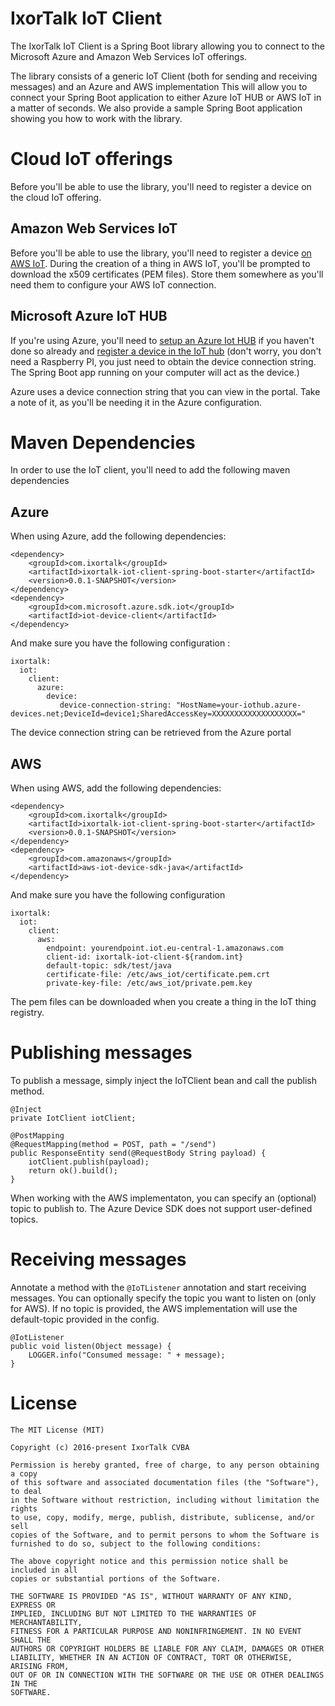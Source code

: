 # IxorTalk IoT Client

The IxorTalk IoT Client is a Spring Boot library allowing you to connect to the Microsoft Azure and Amazon Web Services IoT offerings.

The library consists of a generic IoT Client (both for sending and receiving messages) and an Azure and AWS implementation
This will allow you to connect your Spring Boot application to either Azure IoT HUB or AWS IoT in a matter of seconds.
We also provide a sample Spring Boot application showing you how to work with the library.

# Cloud IoT offerings

Before you'll be able to use the library, you'll need to register a device on the cloud IoT offering.

## Amazon Web Services IoT

Before you'll be able to use the library, you'll need to register a device [on AWS IoT](http://docs.aws.amazon.com/iot/latest/developerguide/register-device.html).
During the creation of a thing in AWS IoT, you'll be prompted to download the x509 certificates (PEM files).
Store them somewhere as you'll need them to configure your AWS IoT connection.

## Microsoft Azure IoT HUB

If you're using Azure, you'll need to [setup an Azure Iot HUB](https://docs.microsoft.com/en-us/azure/iot-hub/iot-hub-create-through-portal) if you haven't done so already
and [register a device in the IoT hub](https://docs.microsoft.com/en-us/azure/iot-hub/iot-hub-raspberry-pi-kit-python-get-started) (don't worry, you don't need a Raspberry PI, you just need to obtain the device connection string. The Spring Boot app running on your computer will act as the device.)

Azure uses a device connection string that you can view in the portal. Take a note of it, as you'll be needing it in the Azure configuration.

# Maven Dependencies

In order to use the IoT client, you'll need to add the following maven dependencies

## Azure

When using Azure, add the following dependencies:

```
<dependency>
    <groupId>com.ixortalk</groupId>
    <artifactId>ixortalk-iot-client-spring-boot-starter</artifactId>
    <version>0.0.1-SNAPSHOT</version>
</dependency>
<dependency>
    <groupId>com.microsoft.azure.sdk.iot</groupId>
    <artifactId>iot-device-client</artifactId>
</dependency>
```

And make sure you have the following configuration :

```
ixortalk:
  iot:
    client:
      azure:
        device:
           device-connection-string: "HostName=your-iothub.azure-devices.net;DeviceId=device1;SharedAccessKey=XXXXXXXXXXXXXXXXXXX="
```

The device connection string can be retrieved from the Azure portal

## AWS

When using AWS, add the following dependencies:

```
<dependency>
    <groupId>com.ixortalk</groupId>
    <artifactId>ixortalk-iot-client-spring-boot-starter</artifactId>
    <version>0.0.1-SNAPSHOT</version>
</dependency>
<dependency>
    <groupId>com.amazonaws</groupId>
    <artifactId>aws-iot-device-sdk-java</artifactId>
</dependency>

```

And make sure you have the following configuration

```
ixortalk:
  iot:
    client:
      aws:
        endpoint: yourendpoint.iot.eu-central-1.amazonaws.com
        client-id: ixortalk-iot-client-${random.int}
        default-topic: sdk/test/java
        certificate-file: /etc/aws_iot/certificate.pem.crt
        private-key-file: /etc/aws_iot/private.pem.key
```

The pem files can be downloaded when you create a thing in the IoT thing registry.

# Publishing messages

To publish a message, simply inject the IoTClient bean and call the publish method.
```
@Inject
private IotClient iotClient;

@PostMapping
@RequestMapping(method = POST, path = "/send")
public ResponseEntity send(@RequestBody String payload) {
    iotClient.publish(payload);
    return ok().build();
}
```
When working with the AWS implementaton, you can specify an (optional) topic to publish to.
The Azure Device SDK does not support user-defined topics.


# Receiving messages

Annotate a method with the `@IoTListener` annotation and start receiving messages.
You can optionally specify the topic you want to listen on (only for AWS).
If no topic is provided, the AWS implementation will use the default-topic provided in the config.

```
@IotListener
public void listen(Object message) {
    LOGGER.info("Consumed message: " + message);
}
```

# License
```
The MIT License (MIT)

Copyright (c) 2016-present IxorTalk CVBA

Permission is hereby granted, free of charge, to any person obtaining a copy
of this software and associated documentation files (the "Software"), to deal
in the Software without restriction, including without limitation the rights
to use, copy, modify, merge, publish, distribute, sublicense, and/or sell
copies of the Software, and to permit persons to whom the Software is
furnished to do so, subject to the following conditions:

The above copyright notice and this permission notice shall be included in all
copies or substantial portions of the Software.

THE SOFTWARE IS PROVIDED "AS IS", WITHOUT WARRANTY OF ANY KIND, EXPRESS OR
IMPLIED, INCLUDING BUT NOT LIMITED TO THE WARRANTIES OF MERCHANTABILITY,
FITNESS FOR A PARTICULAR PURPOSE AND NONINFRINGEMENT. IN NO EVENT SHALL THE
AUTHORS OR COPYRIGHT HOLDERS BE LIABLE FOR ANY CLAIM, DAMAGES OR OTHER
LIABILITY, WHETHER IN AN ACTION OF CONTRACT, TORT OR OTHERWISE, ARISING FROM,
OUT OF OR IN CONNECTION WITH THE SOFTWARE OR THE USE OR OTHER DEALINGS IN THE
SOFTWARE.
```


